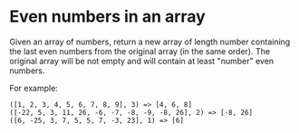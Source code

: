 # Even numbers in an array

Given an array of numbers, return a new array of length number containing the last even numbers from the original array (in the same order). The original array will be not empty and will contain at least "number" even numbers.

For example:
```
([1, 2, 3, 4, 5, 6, 7, 8, 9], 3) => [4, 6, 8]
([-22, 5, 3, 11, 26, -6, -7, -8, -9, -8, 26], 2) => [-8, 26]
([6, -25, 3, 7, 5, 5, 7, -3, 23], 1) => [6]
```

